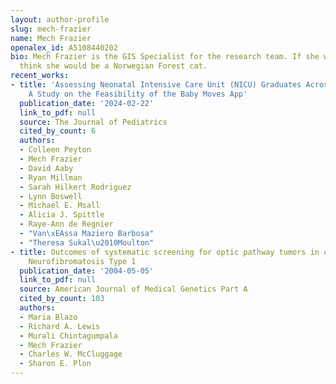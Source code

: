 ```yaml
---
layout: author-profile
slug: mech-frazier
name: Mech Frazier
openalex_id: A5108440202
bio: Mech Frazier is the GIS Specialist for the research team. If she was a cat I
  think she would be a Norwegian Forest cat.
recent_works:
- title: 'Assessing Neonatal Intensive Care Unit (NICU) Graduates Across Varied Settings:
    A Study on the Feasibility of the Baby Moves App'
  publication_date: '2024-02-22'
  link_to_pdf: null
  source: The Journal of Pediatrics
  cited_by_count: 6
  authors:
  - Colleen Peyton
  - Mech Frazier
  - David Aaby
  - Ryan Millman
  - Sarah Hilkert Rodriguez
  - Lynn Boswell
  - Michael E. Msall
  - Alicia J. Spittle
  - Raye-Ann de Regnier
  - "Van\xEAssa Maziero Barbosa"
  - "Theresa Sukal\u2010Moulton"
- title: Outcomes of systematic screening for optic pathway tumors in children with
    Neurofibromatosis Type 1
  publication_date: '2004-05-05'
  link_to_pdf: null
  source: American Journal of Medical Genetics Part A
  cited_by_count: 103
  authors:
  - Maria Blazo
  - Richard A. Lewis
  - Murali Chintagumpala
  - Mech Frazier
  - Charles W. McCluggage
  - Sharon E. Plon
---
```

